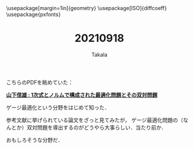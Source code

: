 ﻿---
title: 20210918
yesterday: 20210917
tomorrow: 20210919
days: 631
author: Takala
header-includes:
  - \usepackage[margin=1in]{geometry}
  - \usepackage[ISO]{diffcoeff}
  - \usepackage{pxfonts}
---




こちらのPDFを眺めていた：

**[山下信雄 : 1次式とノルムで構成された最適化問題とその双対問題](https://www.kurims.kyoto-u.ac.jp/coss/coss2018/yamashita-lecture.pdf)**



ゲージ最適化という分野をはじめて知った．


参考文献に挙げられている論文をざっと見てみたが，
ゲージ最適化問題の（なんとか）双対問題を導出するのがどうやら大事らしい．当たり前か．



おもしろそうな分野だ．


